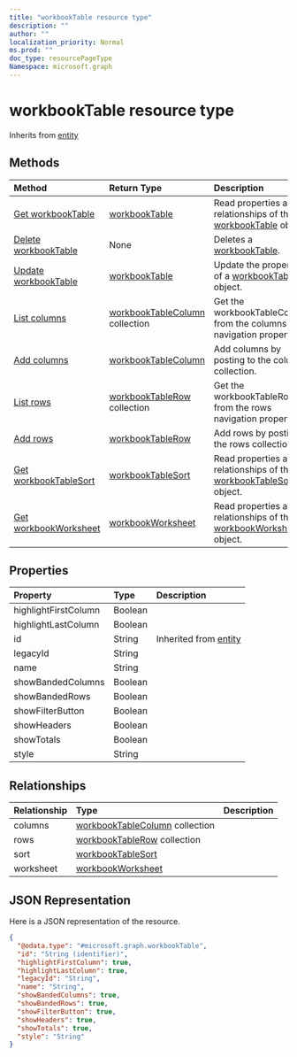 ```yaml
---
title: "workbookTable resource type"
description: ""
author: ""
localization_priority: Normal
ms.prod: ""
doc_type: resourcePageType
Namespace: microsoft.graph
---
```



# workbookTable resource type




Inherits from [entity](../resources/entity.md)

## Methods
|Method|Return Type|Description|
|:---|:---|:---|
|[Get workbookTable](../api/workbooktable-get.md)|[workbookTable](../resources/workbookTable.md)|Read properties and relationships of the [workbookTable](../resources/workbooktable.md) object.|
|[Delete workbookTable](../api/workbooktable-delete.md)|None|Deletes a [workbookTable](../resources/workbooktable.md).|
|[Update workbookTable](../api/workbooktable-update.md)|[workbookTable](../resources/workbookTable.md)|Update the properties of a [workbookTable](../resources/workbooktable.md) object.|
|[List columns](../api/workbooktable-list-columns.md)|[workbookTableColumn](../resources/workbookTableColumn.md) collection|Get the workbookTableColumns from the columns navigation property.|
|[Add columns](../api/workbooktable-post-columns.md)|[workbookTableColumn](../resources/workbookTableColumn.md)|Add columns by posting to the columns collection.|
|[List rows](../api/workbooktable-list-rows.md)|[workbookTableRow](../resources/workbookTableRow.md) collection|Get the workbookTableRows from the rows navigation property.|
|[Add rows](../api/workbooktable-post-rows.md)|[workbookTableRow](../resources/workbookTableRow.md)|Add rows by posting to the rows collection.|
|[Get workbookTableSort](../api/workbooktablesort-get.md)|[workbookTableSort](../resources/workbookTableSort.md)|Read properties and relationships of the [workbookTableSort](../resources/workbooktablesort.md) object.|
|[Get workbookWorksheet](../api/workbookworksheet-get.md)|[workbookWorksheet](../resources/workbookWorksheet.md)|Read properties and relationships of the [workbookWorksheet](../resources/workbookworksheet.md) object.|

## Properties
|Property|Type|Description|
|:---|:---|:---|
|highlightFirstColumn|Boolean||
|highlightLastColumn|Boolean||
|id|String| Inherited from [entity](../resources/entity.md)|
|legacyId|String||
|name|String||
|showBandedColumns|Boolean||
|showBandedRows|Boolean||
|showFilterButton|Boolean||
|showHeaders|Boolean||
|showTotals|Boolean||
|style|String||

## Relationships
|Relationship|Type|Description|
|:---|:---|:---|
|columns|[workbookTableColumn](../resources/workbookTableColumn.md) collection||
|rows|[workbookTableRow](../resources/workbookTableRow.md) collection||
|sort|[workbookTableSort](../resources/workbookTableSort.md)||
|worksheet|[workbookWorksheet](../resources/workbookWorksheet.md)||

## JSON Representation
Here is a JSON representation of the resource.
<!-- {
  "blockType": "resource",
  "keyProperty": "id",
  "@odata.type": "microsoft.graph.workbookTable",
  "baseType": "microsoft.graph.entity",
  "openType": false
}
-->
``` json
{
  "@odata.type": "#microsoft.graph.workbookTable",
  "id": "String (identifier)",
  "highlightFirstColumn": true,
  "highlightLastColumn": true,
  "legacyId": "String",
  "name": "String",
  "showBandedColumns": true,
  "showBandedRows": true,
  "showFilterButton": true,
  "showHeaders": true,
  "showTotals": true,
  "style": "String"
}
```

